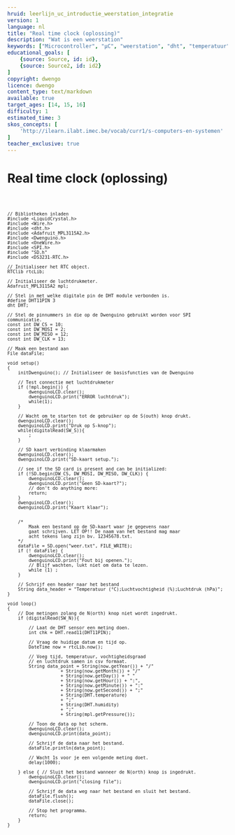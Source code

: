 ```yaml
---
hruid: leerlijn_uc_introductie_weerstation_integratie
version: 1
language: nl
title: "Real time clock (oplossing)"
description: "Wat is een weerstation"
keywords: ["Microcontroller", "µC", "weerstation", "dht", "temperatuur", "luchtvochtigheid", "sd", "rtc"]
educational_goals: [
    {source: Source, id: id}, 
    {source: Source2, id: id2}
]
copyright: dwengo
licence: dwengo
content_type: text/markdown
available: true
target_ages: [14, 15, 16]
difficulty: 1
estimated_time: 3
skos_concepts: [
    'http://ilearn.ilabt.imec.be/vocab/curr1/s-computers-en-systemen'
]
teacher_exclusive: true
---
```


# Real time clock (oplossing)

<div>
    <pre>
<code class="language-cpp" data-filename="sd_card.cpp">
    
    // Bibliotheken inladen
    #include <LiquidCrystal.h>
    #include <Wire.h>
    #include <dht.h>    
    #include <Adafruit_MPL3115A2.h>
    #include <Dwenguino.h>
    #include <OneWire.h>
    #include <SPI.h>
    #include "SD.h"
    #include <DS3231-RTC.h>

    // Initialiseer het RTC object.
    RTClib rtcLib;

    // Initialiseer de luchtdrukmeter.
    Adafruit_MPL3115A2 mpl;

    // Stel in met welke digitale pin de DHT module verbonden is.
    #define DHT11PIN 3 
    dht DHT; 

    // Stel de pinnummers in die op de Dwenguino gebruikt worden voor SPI communicatie.
    const int DW_CS = 10;
    const int DW_MOSI = 2;
    const int DW_MISO = 12;
    const int DW_CLK = 13;

    // Maak een bestand aan 
    File dataFile;

    void setup()
    {
        initDwenguino(); // Initialiseer de basisfuncties van de Dwenguino

        // Test connectie met luchtdrukmeter
        if (!mpl.begin()) {
            dwenguinoLCD.clear();
            dwenguinoLCD.print("ERROR luchtdruk");
            while(1);
        }

        // Wacht om te starten tot de gebruiker op de S(outh) knop drukt.
        dwenguinoLCD.clear();
        dwenguinoLCD.print("Druk op S-knop");
        while(digitalRead(SW_S)){
            ;
        }
    
        // SD kaart verbinding klaarmaken
        dwenguinoLCD.clear();
        dwenguinoLCD.print("SD-kaart setup.");

        // see if the SD card is present and can be initialized:
        if (!SD.begin(DW_CS, DW_MOSI, DW_MISO, DW_CLK)) {
            dwenguinoLCD.clear();
            dwenguinoLCD.print("Geen SD-kaart?");
            // don't do anything more:
            return;
        }
        dwenguinoLCD.clear();
        dwenguinoLCD.print("Kaart klaar");


        /*
            Maak een bestand op de SD-kaart waar je gegevens naar
            gaat schrijven. LET OP!! De naam van het bestand mag maar
            acht tekens lang zijn bv. 12345678.txt.
        */
        dataFile = SD.open("weer.txt", FILE_WRITE);
        if (! dataFile) {
            dwenguinoLCD.clear();
            dwenguinoLCD.print("Fout bij openen.");
            // Blijf wachten, lukt niet om data te lezen.
            while (1) ;
        }

        // Schrijf een header naar het bestand
        String data_header = "Temperatuur (°C);Luchtvochtigheid (%);Luchtdruk (hPa)";
    }

    void loop()
    {
        // Doe metingen zolang de N(orth) knop niet wordt ingedrukt.
        if (digitalRead(SW_N)){

            // Laat de DHT sensor een meting doen.    
            int chk = DHT.read11(DHT11PIN);

            // Vraag de huidige datum en tijd op.
            DateTime now = rtcLib.now();

            // Voeg tijd, temperatuur, vochtigheidsgraad 
            // en luchtdruk samen in csv formaat.
            String data_point = String(now.getYear()) + "/"
                        + String(now.getMonth()) + "/"
                        + String(now.getDay()) + " "
                        + String(now.getHour()) + ":",
                        + String(now.getMinute()) + ":"
                        + String(now.getSecond()) + ";"
                        + String(DHT.temperature)
                        + ";"
                        + String(DHT.humidity)
                        + ";"
                        + String(mpl.getPressure());

            // Toon de data op het scherm.
            dwenguinoLCD.clear();
            dwenguinoLCD.print(data_point);

            // Schrijf de data naar het bestand.
            dataFile.println(data_point);

            // Wacht 1s voor je een volgende meting doet.
            delay(1000);

        } else { // Sluit het bestand wanneer de N(orth) knop is ingedrukt.
            dwenguinoLCD.clear();
            dwenguinoLCD.print("closing file");

            // Schrijf de data weg naar het bestand en sluit het bestand.
            dataFile.flush();
            dataFile.close();

            // Stop het programma.
            return;
        }
    }

</code>
    </pre>
</div>